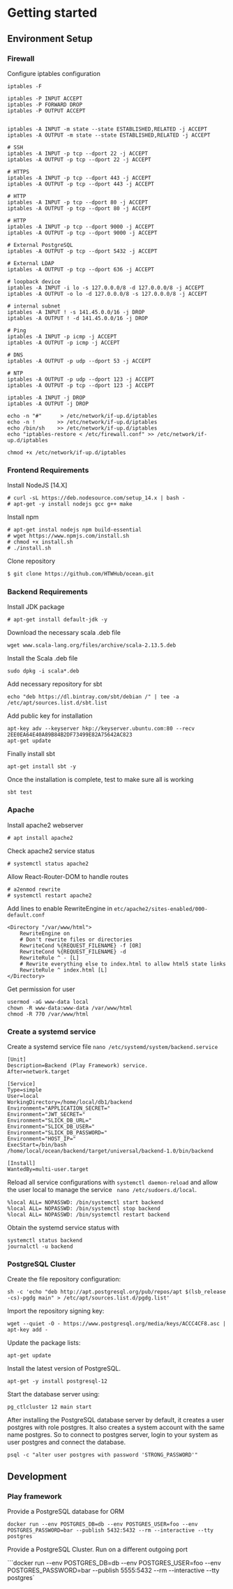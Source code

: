# Getting started

## Environment Setup

### Firewall

Configure iptables configuration

```
iptables -F

iptables -P INPUT ACCEPT
iptables -P FORWARD DROP
iptables -P OUTPUT ACCEPT


iptables -A INPUT -m state --state ESTABLISHED,RELATED -j ACCEPT
iptables -A OUTPUT -m state --state ESTABLISHED,RELATED -j ACCEPT

# SSH
iptables -A INPUT -p tcp --dport 22 -j ACCEPT
iptables -A OUTPUT -p tcp --dport 22 -j ACCEPT

# HTTPS
iptables -A INPUT -p tcp --dport 443 -j ACCEPT
iptables -A OUTPUT -p tcp --dport 443 -j ACCEPT

# HTTP
iptables -A INPUT -p tcp --dport 80 -j ACCEPT
iptables -A OUTPUT -p tcp --dport 80 -j ACCEPT

# HTTP
iptables -A INPUT -p tcp --dport 9000 -j ACCEPT
iptables -A OUTPUT -p tcp --dport 9000 -j ACCEPT

# External PostgreSQL
iptables -A OUTPUT -p tcp --dport 5432 -j ACCEPT

# External LDAP
iptables -A OUTPUT -p tcp --dport 636 -j ACCEPT

# loopback device
iptables -A INPUT -i lo -s 127.0.0.0/8 -d 127.0.0.0/8 -j ACCEPT
iptables -A OUTPUT -o lo -d 127.0.0.0/8 -s 127.0.0.0/8 -j ACCEPT

# internal subnet
iptables -A INPUT ! -s 141.45.0.0/16 -j DROP
iptables -A OUTPUT ! -d 141.45.0.0/16 -j DROP

# Ping
iptables -A INPUT -p icmp -j ACCEPT
iptables -A OUTPUT -p icmp -j ACCEPT

# DNS
iptables -A OUTPUT -p udp --dport 53 -j ACCEPT

# NTP 
iptables -A OUTPUT -p udp --dport 123 -j ACCEPT
iptables -A OUTPUT -p tcp --dport 123 -j ACCEPT

iptables -A INPUT -j DROP
iptables -A OUTPUT -j DROP

echo -n "#"      > /etc/network/if-up.d/iptables
echo -n !       >> /etc/network/if-up.d/iptables
echo /bin/sh    >> /etc/network/if-up.d/iptables
echo "iptables-restore < /etc/firewall.conf" >> /etc/network/if-up.d/iptables

chmod +x /etc/network/if-up.d/iptables
```

### Frontend Requirements

Install NodeJS [14.X]

```
# curl -sL https://deb.nodesource.com/setup_14.x | bash -
# apt-get -y install nodejs gcc g++ make
```

Install npm

```
# apt-get instal nodejs npm build-essential
# wget https://www.npmjs.com/install.sh
# chmod +x install.sh
# ./install.sh
```

Clone repository

```bash
$ git clone https://github.com/HTWHub/ocean.git
```

### Backend Requirements

Install JDK package

```
# apt-get install default-jdk -y
```

Download the necessary scala .deb file

```
wget www.scala-lang.org/files/archive/scala-2.13.5.deb
```

Install the Scala .deb file

```
sudo dpkg -i scala*.deb
```

Add necessary repository for sbt

```
echo "deb https://dl.bintray.com/sbt/debian /" | tee -a /etc/apt/sources.list.d/sbt.list
```

Add public key for installation

```
apt-key adv --keyserver hkp://keyserver.ubuntu.com:80 --recv 2EE0EA64E40A89B84B2DF73499E82A75642AC823
apt-get update
```

Finally install sbt

```
apt-get install sbt -y
```

Once the installation is complete, test to make sure all is working

```
sbt test
```

### Apache

Install apache2 webserver

```
# apt install apache2
```

Check apache2 service status

```
# systemctl status apache2
```

Allow React-Router-DOM to handle routes

```
# a2enmod rewrite
# systemctl restart apache2
```

Add lines to enable RewriteEngine in `etc/apache2/sites-enabled/000-default.conf`

```
<Directory "/var/www/html">
    RewriteEngine on
    # Don't rewrite files or directories
    RewriteCond %{REQUEST_FILENAME} -f [OR]
    RewriteCond %{REQUEST_FILENAME} -d
    RewriteRule ^ - [L]
    # Rewrite everything else to index.html to allow html5 state links
    RewriteRule ^ index.html [L]
</Directory>
```

Get permission for user

```
usermod -aG www-data local
chown -R www-data:www-data /var/www/html
chmod -R 770 /var/www/html
```

### Create a systemd service

Create a systemd service file `nano /etc/systemd/system/backend.service`
```
[Unit]
Description=Backend (Play Framework) service.
After=network.target

[Service]
Type=simple
User=local
WorkingDirectory=/home/local/db1/backend
Environment="APPLICATION_SECRET="
Environment="JWT_SECRET="
Environment="SLICK_DB_URL="
Environment="SLICK_DB_USER="
Environment="SLICK_DB_PASSWORD="
Environment="HOST_IP="
ExecStart=/bin/bash /home/local/ocean/backend/target/universal/backend-1.0/bin/backend

[Install]
WantedBy=multi-user.target
```

Reload all service configurations with `systemctl daemon-reload` and allow the user local to manage the service ` nano /etc/sudoers.d/local`.

```
%local ALL= NOPASSWD: /bin/systemctl start backend
%local ALL= NOPASSWD: /bin/systemctl stop backend
%local ALL= NOPASSWD: /bin/systemctl restart backend
```

Obtain the systemd service status with
```
systemctl status backend
journalctl -u backend
```

### PostgreSQL Cluster

Create the file repository configuration:

```sh -c 'echo "deb http://apt.postgresql.org/pub/repos/apt $(lsb_release -cs)-pgdg main" > /etc/apt/sources.list.d/pgdg.list'```

Import the repository signing key:

```wget --quiet -O - https://www.postgresql.org/media/keys/ACCC4CF8.asc | apt-key add -```

Update the package lists:

```apt-get update```

Install the latest version of PostgreSQL.

```apt-get -y install postgresql-12```

Start the database server using:

```pg_ctlcluster 12 main start```

After installing the PostgreSQL database server by default, it creates a user postgres with role postgres. It also creates a system account with the same name postgres. So to connect to postgres server, login to your system as user postgres and connect the database.

```psql -c "alter user postgres with password 'STRONG_PASSWORD'"```

## Development

### Play framework

Provide a PostgreSQL database for ORM

```docker run --env POSTGRES_DB=db --env POSTGRES_USER=foo --env POSTGRES_PASSWORD=bar --publish 5432:5432 --rm --interactive --tty postgres```

Provide a PostgreSQL Cluster. Run on a different outgoing port

```docker run --env POSTGRES_DB=db --env POSTGRES_USER=foo --env POSTGRES_PASSWORD=bar --publish 5555:5432 --rm --interactive --tty postgres`

